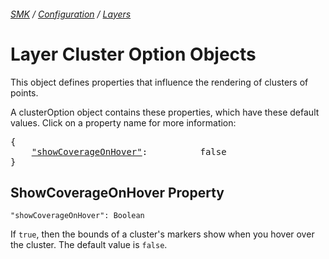 ###### [SMK](../../..) / [Configuration](..) / [Layers](.)

# Layer Cluster Option Objects

This object defines properties that influence the rendering of clusters of points.

A clusterOption object contains these properties, which have these default values. 
Click on a property name for more information:
<pre>
{
    <a href="#showcoverageonhover-property"          >"showCoverageOnHover"</a>:          false
}
</pre>


## ShowCoverageOnHover Property
`"showCoverageOnHover": Boolean`

If `true`, then the bounds of a cluster's markers show when you hover over the cluster.
The default value is `false`.

